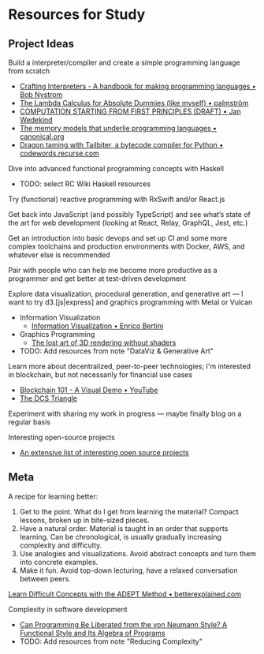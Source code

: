 # Resources for Study

## Project Ideas
Build a interpreter/compiler and create a simple programming language from scratch
* [Crafting Interpreters - A handbook for making programming languages • Bob Nystrom](http://www.craftinginterpreters.com)
* [The Lambda Calculus for Absolute Dummies (like myself) • palmström](http://palmstroem.blogspot.jp/2012/05/lambda-calculus-for-absolute-dummies.html?m=1)
* [COMPUTATION STARTING FROM FIRST PRINCIPLES (DRAFT) • Jan Wedekind](http://www.wedesoft.de/binary-lambda-calculus.html)
* [The memory models that underlie programming languages • canonical.org](http://canonical.org/~kragen/memory-models/)
* [Dragon taming with Tailbiter, a bytecode compiler for Python • codewords.recurse.com](https://codewords.recurse.com/issues/seven/dragon-taming-with-tailbiter-a-bytecode-compiler)

Dive into advanced functional programming concepts with Haskell
* TODO: select RC Wiki Haskell resources

Try (functional) reactive programming with RxSwift and/or React.js

Get back into JavaScript (and possibly TypeScript) and see what’s state of the art for web development (looking at React, Relay, GraphQL, Jest, etc.)

Get an introduction into basic devops and set up CI and some more complex toolchains and production environments with Docker, AWS, and whatever else is recommended

Pair with people who can help me become more productive as a programmer and get better at test-driven development

Explore data visualization, procedural generation, and generative art — I want to try d3.[js|express] and graphics programming with Metal or Vulcan
* Information Visualization
    - [Information Visualization • Enrico Bertini](http://enrico.bertini.io/teaching/)
* Graphics Programming
    - [The lost art of 3D rendering without shaders](http://machinethink.net/blog/3d-rendering-without-shaders/)
* TODO: Add resources from note "DataViz & Generative Art"

Learn more about decentralized, peer-to-peer technologies; I'm interested in blockchain, but not necessarily for financial use cases
* [Blockchain 101 - A Visual Demo • YouTube](https://youtu.be/Cc3bdKNYlEM)
* [The DCS Triangle](https://blog.bigchaindb.com/the-dcs-triangle-5ce0e9e0f1dc)

Experiment with sharing my work in progress — maybe finally blog on a regular basis

Interesting open-source projects
* [An extensive list of interesting open source projects](https://github.com/lk-geimfari/awesomo)

## Meta
A recipe for learning better:
1. Get to the point. What do I get from learning the material? Compact lessons, broken up in bite-sized pieces.
2. Have a natural order. Material is taught in an order that supports learning. Can be chronological, is usually gradually increasing complexity and difficulty.
3. Use analogies and visualizations. Avoid abstract concepts and turn them into concrete examples.
4. Make it fun. Avoid top-down lecturing, have a relaxed conversation between peers.

[Learn Difficult Concepts with the ADEPT Method • betterexplained.com](https://betterexplained.com/articles/adept-method/)

Complexity in software development
* [Can Programming Be Liberated from the von Neumann Style? A Functional Style and Its Algebra of Programs](http://worrydream.com/refs/Backus-CanProgrammingBeLiberated.pdf)
* TODO: Add resources from note "Reducing Complexity"
